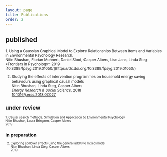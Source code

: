 ```yaml
---
layout: page
title: Publications
order: 2
---
```


## published
<small>
1. Using a Gaussian Graphical Model to Explore Relationships Between Items and Variables in Environmental Psychology Research. <br>
Nitin Bhushan, Florian Mohnert, Daniel Sloot, Casper Albers, Lise Jans, Linda Steg<br>
*Frontiers in Psychology*. 2019 <br>
[10.3389/fpsyg.2019.01050/](https://dx.doi.org/10.3389/fpsyg.2019.01050/)<br>

2. Studying the effects of intervention programmes on household energy saving behaviours using graphical causal models<br>
Nitin Bhushan, Linda Steg, Casper Albers<br>
*Energy Research & Social Science*. 2018 <br>
[10.1016/j.erss.2018.07.027](https://doi.org/10.1016/j.erss.2018.07.027)

## under review
<small>
1. Causal search methods: Simulation and Application to Environmental Psychology <br>
Nitin Bhushan, Laura Bringann, Casper Albers<br>
2019 <br>

## in preparation
2. Exploring spillover effects using the general additive mixed model<br>
Nitin Bhushan, Linda Steg, Casper Albers<br>
2019 <br>
